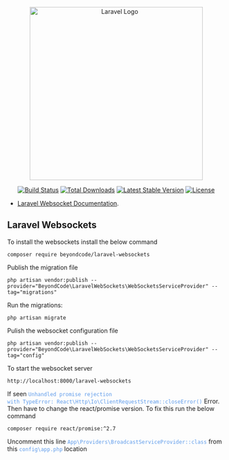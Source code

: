 <p align="center"><a href="https://laravel.com" target="_blank"><img src="https://raw.githubusercontent.com/laravel/art/master/logo-lockup/5%20SVG/2%20CMYK/1%20Full%20Color/laravel-logolockup-cmyk-red.svg" width="400" alt="Laravel Logo"></a></p>

<p align="center">
<a href="https://github.com/laravel/framework/actions"><img src="https://github.com/laravel/framework/workflows/tests/badge.svg" alt="Build Status"></a>
<a href="https://packagist.org/packages/laravel/framework"><img src="https://img.shields.io/packagist/dt/laravel/framework" alt="Total Downloads"></a>
<a href="https://packagist.org/packages/laravel/framework"><img src="https://img.shields.io/packagist/v/laravel/framework" alt="Latest Stable Version"></a>
<a href="https://packagist.org/packages/laravel/framework"><img src="https://img.shields.io/packagist/l/laravel/framework" alt="License"></a>
</p>

- [Laravel Websocket Documentation](https://beyondco.de/docs/laravel-websockets/getting-started/introduction).

## Laravel Websockets
To install the websockets install the below command
```
composer require beyondcode/laravel-websockets
```
Publish the migration file
```
php artisan vendor:publish --provider="BeyondCode\LaravelWebSockets\WebSocketsServiceProvider" --tag="migrations"
```
Run the migrations:
```
php artisan migrate
```
Pulish the websocket configuration file
```
php artisan vendor:publish --provider="BeyondCode\LaravelWebSockets\WebSocketsServiceProvider" --tag="config"
```
To start the websocket server
```
http://localhost:8000/laravel-websockets
```
If seen <code style="color: #619deb;">Unhandled promise rejection with TypeError: React\Http\Io\ClientRequestStream::closeError()</code> Error. Then have to change the react/promise version. To fix this run the below command
```
composer require react/promise:^2.7
```
Uncomment this line <code style="color: #619deb;">App\Providers\BroadcastServiceProvider::class</code> from this <code style="color: #619deb;">config\app.php</code> location